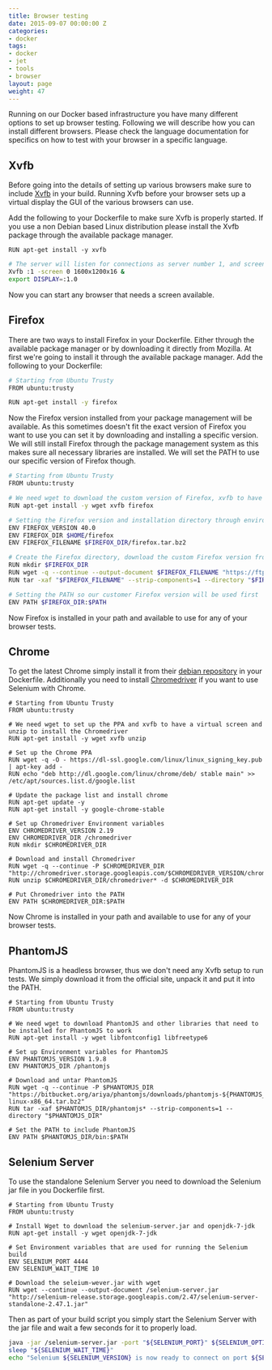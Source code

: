 ```yaml
---
title: Browser testing
date: 2015-09-07 00:00:00 Z
categories:
- docker
tags:
- docker
- jet
- tools
- browser
layout: page
weight: 47
---
```


Running on our Docker based infrastructure you have many different options to set up browser testing. Following we will describe how you can install different browsers. Please check the language documentation for specifics on how to test with your browser in a specific language.

## Xvfb
Before going into the details of setting up various browsers make sure to include [Xvfb](https://en.wikipedia.org/wiki/Xvfb) in your build. Running Xvfb before your browser sets up a virtual display the GUI of the various browsers can use.

Add the following to your Dockerfile to make sure Xvfb is properly started. If you use a non Debian based Linux distribution please install the Xvfb package through the available package manager.

```
RUN apt-get install -y xvfb
```

```bash
# The server will listen for connections as server number 1, and screen 0 will be depth 16 1600x1200.
Xvfb :1 -screen 0 1600x1200x16 &
export DISPLAY=:1.0
```

Now you can start any browser that needs a screen available.

## Firefox

There are two ways to install Firefox in your Dockerfile. Either through the available package manager or by downloading it directly from Mozilla. At first we're going to install it through the available package manager. Add the following to your Dockerfile:

```bash
# Starting from Ubuntu Trusty
FROM ubuntu:trusty

RUN apt-get install -y firefox
```

Now the Firefox version installed from your package management will be available. As this sometimes doesn't fit the exact version of Firefox you want to use you can set it by downloading and installing a specific version. We will still install Firefox through the package management system as this makes sure all necessary libraries are installed. We will set the PATH to use our specific version of Firefox though.

```bash
# Starting from Ubuntu Trusty
FROM ubuntu:trusty

# We need wget to download the custom version of Firefox, xvfb to have a virtual screen and Firefox so all necessary libraries are installed.
RUN apt-get install -y wget xvfb firefox

# Setting the Firefox version and installation directory through environment variables.
ENV FIREFOX_VERSION 40.0
ENV FIREFOX_DIR $HOME/firefox
ENV FIREFOX_FILENAME $FIREFOX_DIR/firefox.tar.bz2

# Create the Firefox directory, download the custom Firefox version from Mozilla and untar it.
RUN mkdir $FIREFOX_DIR
RUN wget -q --continue --output-document $FIREFOX_FILENAME "https://ftp.mozilla.org/pub/mozilla.org/firefox/releases/${FIREFOX_VERSION}/linux-x86_64/en-US/firefox-${FIREFOX_VERSION}.tar.bz2"
RUN tar -xaf "$FIREFOX_FILENAME" --strip-components=1 --directory "$FIREFOX_DIR"

# Setting the PATH so our customer Firefox version will be used first
ENV PATH $FIREFOX_DIR:$PATH
```

Now Firefox is installed in your path and available to use for any of your browser tests.

## Chrome

To get the latest Chrome simply install it from their [debian repository](http://www.ubuntuupdates.org/ppa/google_chrome) in your Dockerfile. Additionally you need to install [Chromedriver](https://sites.google.com/a/chromium.org/chromedriver/downloads) if you want to use Selenium with Chrome.

```
# Starting from Ubuntu Trusty
FROM ubuntu:trusty

# We need wget to set up the PPA and xvfb to have a virtual screen and unzip to install the Chromedriver
RUN apt-get install -y wget xvfb unzip

# Set up the Chrome PPA
RUN wget -q -O - https://dl-ssl.google.com/linux/linux_signing_key.pub | apt-key add -
RUN echo "deb http://dl.google.com/linux/chrome/deb/ stable main" >> /etc/apt/sources.list.d/google.list

# Update the package list and install chrome
RUN apt-get update -y
RUN apt-get install -y google-chrome-stable

# Set up Chromedriver Environment variables
ENV CHROMEDRIVER_VERSION 2.19
ENV CHROMEDRIVER_DIR /chromedriver
RUN mkdir $CHROMEDRIVER_DIR

# Download and install Chromedriver
RUN wget -q --continue -P $CHROMEDRIVER_DIR "http://chromedriver.storage.googleapis.com/$CHROMEDRIVER_VERSION/chromedriver_linux64.zip"
RUN unzip $CHROMEDRIVER_DIR/chromedriver* -d $CHROMEDRIVER_DIR

# Put Chromedriver into the PATH
ENV PATH $CHROMEDRIVER_DIR:$PATH
```

Now Chrome is installed in your path and available to use for any of your browser tests.

## PhantomJS

PhantomJS is a headless browser, thus we don't need any Xvfb setup to run tests. We simply download it from the official site, unpack it and put it into the PATH.

```
# Starting from Ubuntu Trusty
FROM ubuntu:trusty

# We need wget to download PhantomJS and other libraries that need to be installed for PhantomJS to work
RUN apt-get install -y wget libfontconfig1 libfreetype6

# Set up Environment variables for PhantomJS
ENV PHANTOMJS_VERSION 1.9.8
ENV PHANTOMJS_DIR /phantomjs

# Download and untar PhantomJS
RUN wget -q --continue -P $PHANTOMJS_DIR "https://bitbucket.org/ariya/phantomjs/downloads/phantomjs-${PHANTOMJS_VERSION}-linux-x86_64.tar.bz2"
RUN tar -xaf $PHANTOMJS_DIR/phantomjs* --strip-components=1 --directory "$PHANTOMJS_DIR"

# Set the PATH to include PhantomJS
ENV PATH $PHANTOMJS_DIR/bin:$PATH
```

## Selenium Server

To use the standalone Selenium Server you need to download the Selenium jar file in you Dockerfile first.

```
# Starting from Ubuntu Trusty
FROM ubuntu:trusty

# Install Wget to download the selenium-server.jar and openjdk-7-jdk
RUN apt-get install -y wget openjdk-7-jdk

# Set Environment variables that are used for running the Selenium build
ENV SELENIUM_PORT 4444
ENV SELENIUM_WAIT_TIME 10

# Download the seleium-wever.jar with wget
RUN wget --continue --output-document /selenium-server.jar "http://selenium-release.storage.googleapis.com/2.47/selenium-server-standalone-2.47.1.jar"
```

Then as part of your build script you simply start the Selenium Server with the jar file and wait a few seconds for it to properly load.

```bash
java -jar /selenium-server.jar -port "${SELENIUM_PORT}" ${SELENIUM_OPTIONS} 2>&1 &
sleep "${SELENIUM_WAIT_TIME}"
echo "Selenium ${SELENIUM_VERSION} is now ready to connect on port ${SELENIUM_PORT}..."
```
